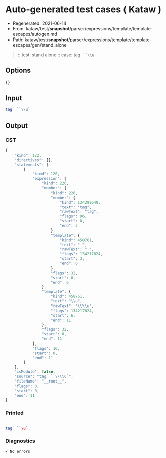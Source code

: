 # Auto-generated test cases ( Kataw )
- Regenerated: 2021-06-14
- From: kataw/test/__snapshot__/parser/expressions/template/template-escapes/autogen.md
- Path: kataw/test/__snapshot__/parser/expressions/template/template-escapes/gen/stand_alone
> :: test: stand alone
> :: case: tag` ``\\u`
## Options

`````js
{}
`````
## Input

`````js
tag` ``\\u`
`````
## Output

### CST

```javascript
{
    "kind": 122,
    "directives": [],
    "statements": [
        {
            "kind": 120,
            "expression": {
                "kind": 226,
                "member": {
                    "kind": 226,
                    "member": {
                        "kind": 134299649,
                        "text": "tag",
                        "rawText": "tag",
                        "flags": 96,
                        "start": 0,
                        "end": 3
                    },
                    "template": {
                        "kind": 458761,
                        "text": " ",
                        "rawText": " ",
                        "flags": 134217824,
                        "start": 3,
                        "end": 6
                    },
                    "flags": 32,
                    "start": 0,
                    "end": 6
                },
                "template": {
                    "kind": 458761,
                    "text": "\\u",
                    "rawText": "\\\\u",
                    "flags": 134217824,
                    "start": 6,
                    "end": 11
                },
                "flags": 32,
                "start": 0,
                "end": 11
            },
            "flags": 16,
            "start": 0,
            "end": 11
        }
    ],
    "isModule": false,
    "source": "tag` ``\\\\u`",
    "fileName": "__root__",
    "flags": 0,
    "start": 0,
    "end": 11
}
```

### Printed

```javascript

tag` ``\u`;
```

### Diagnostics

```javascript
✔ No errors
```

